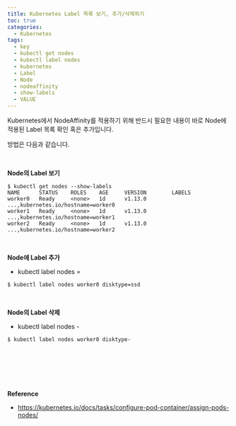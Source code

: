 ```yaml
---
title: Kubernetes Label 목록 보기, 추가/삭제하기
toc: true
categories:
  - Kubernetes
tags:
  - key
  - kubectl get nodes
  - kubectl label nodes
  - kubernetes
  - Label
  - Node
  - nodeaffinity
  - show-labels
  - VALUE
---
```


Kubernetes에서 NodeAffinity를 적용하기 위해 반드시 필요한 내용이 바로 Node에 적용된 Label 목록 확인 혹은 추가입니다.


방법은 다음과 같습니다.


 


**Node의 Label 보기**



```
$ kubectl get nodes --show-labels
NAME      STATUS    ROLES    AGE     VERSION        LABELS
worker0   Ready     <none>   1d      v1.13.0        ...,kubernetes.io/hostname=worker0
worker1   Ready     <none>   1d      v1.13.0        ...,kubernetes.io/hostname=worker1
worker2   Ready     <none>   1d      v1.13.0        ...,kubernetes.io/hostname=worker2
```

 


**Node에 Label 추가**


* kubectl label nodes <your-node-name> <key>=<value>



```
$ kubectl label nodes worker0 disktype=ssd
```

 


**Node의 Label 삭제**


* kubectl label nodes <your-node-name> <key>-



```
$ kubectl label nodes worker0 disktype-
```

 


 


 


**Reference**


* <https://kubernetes.io/docs/tasks/configure-pod-container/assign-pods-nodes/>
